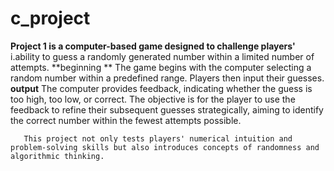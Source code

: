 # c_project
**Project 1 is a computer-based game designed to challenge players'**
 i.ability to guess a randomly generated number within a limited number of attempts. 
**beginning ** 
           The game begins with the computer selecting a random number within a predefined range. Players then input their guesses. 
**output**
          The computer provides feedback, indicating whether the guess is too high, too low, or correct. The objective is for the player to use the feedback to refine their subsequent guesses strategically, aiming to identify the correct number within the fewest attempts possible. 
          
       This project not only tests players' numerical intuition and problem-solving skills but also introduces concepts of randomness and algorithmic thinking.
